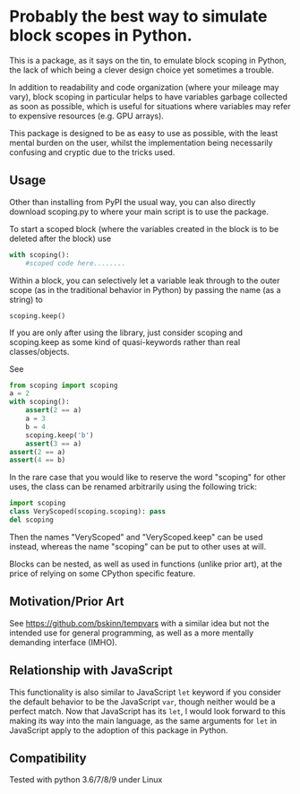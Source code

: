 # Probably the best way to simulate block scopes in Python.

This is a package, as it says on the tin, to emulate block scoping in Python, 
the lack of which being a clever design choice yet sometimes a trouble.

In addition to readability and code organization 
(where your mileage may vary),
block scoping in particular helps to have variables garbage collected as soon as possible, which is useful for situations where variables may refer to expensive resources (e.g. GPU arrays).

 This package is designed to be as easy to use as possible, with the least mental burden on the user,
 whilst the implementation being necessarily confusing and cryptic due to the tricks used.

## Usage

 Other than installing from PyPI the usual way,
you can also directly download scoping.py to where your main script is to use the package.

To start a scoped block (where the variables created in the block is to be deleted after the block) use
```python
with scoping():
    #scoped code here........
```

Within a block, you can selectively let a variable leak through to the outer scope (as in the traditional behavior in Python) by passing the name (as a string) to

    scoping.keep()

If you are only after using the library, 
just consider scoping and scoping.keep as 
some kind of quasi-keywords rather than real classes/objects.

See 
```python
from scoping import scoping
a = 2
with scoping():
    assert(2 == a)
    a = 3
    b = 4
    scoping.keep('b')
    assert(3 == a)
assert(2 == a)
assert(4 == b)
```

In the rare case that you would like to reserve the word "scoping" for other uses, the class can be renamed arbitrarily using the following trick:

```python
import scoping
class VeryScoped(scoping.scoping): pass
del scoping
```

Then the names "VeryScoped" and "VeryScoped.keep" can be used instead,
whereas the name "scoping" can be put to other uses at will.

Blocks can be nested, as well as used in functions (unlike prior art),
at the price of relying on some CPython specific feature.

## Motivation/Prior Art

See https://github.com/bskinn/tempvars with a similar idea but not the intended use for general programming, as well as a more mentally demanding interface (IMHO).

## Relationship with JavaScript

This functionality is also similar to JavaScript `let` keyword if you consider the default behavior to be the JavaScript `var`, though neither would be a perfect match. Now that JavaScript has its `let`, I would look forward to this making its way into the main language, as the same arguments for `let` in JavaScript apply to the adoption of this package in Python.

## Compatibility

Tested with python 3.6/7/8/9 under Linux

